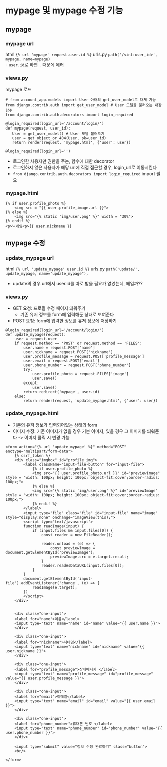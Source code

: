 # mypage 및 mypage 수정 기능  
## mypage  
### mypage url  
html `{% url 'mypage' request.user.id %}`
urls.py `path('/<int:user_id>', mypage, name=mypage)`  
    - `user.id`로 하면 `.` 때문에 에러  

### views.py  
mypage 로드  
```
# from account_app.models import User 아래의 get_user_model로 대체 가능  
from django.contrib.auth import get_user_model # User 모델을 불러오는 내장 함수 
from django.contrib.auth.decorators import login_required

@login_required(login_url='/account/login/')
def mypage(request, user_id):
   User = get_user_model() # User 모델 불러오기 
   user = get_object_or_404(User, pk=user_id)
   return render(request, 'mypage.html', {'user': user})    
```

`@login_required(login_url='')`  
- 로그인한 사용자만 권한을 주는, 함수에 대한 decorator  
- 로그인하지 않은 사용자가 해당 url에 직접 접근할 경우, login_url로 이동시킨다  
- `from django.contrib.auth.decorators import login_required` import 필요 

### mypage.html  
```
{% if user.profile_photo %}
    <img src = "{{ user.profile_image.url }}"> 
{% else %}
    <img src="{% static 'img/user.png' %}" width = "30%">
{% endif %}
<p>닉네임<p>{{ user.nickname }}
```

## mypage 수정  
### update_mypage url  
html `{% url 'update_mypage' user.id %}`
urls.py `path('update/', update_mypage, name="update_mypage"),`  
- update의 경우 url에서 user.id를 따로 받을 필요가 없었는데, 왜일까?? 

### views.py  
- GET 요청: 프로필 수정 페이지 띄워주기  
    - 기존 유저 정보를 form에 입력해둔 상태로 보여준다  
- POST 요청: form에 입력한 정보를 유저 정보에 저장하기  

```
@login_required(login_url='/account/login/')
def update_mypage(request):
    user = request.user
    if request.method == 'POST' or request.method == 'FILES':
        user.name = request.POST['name']
        user.nickname = request.POST['nickname']
        user.profile_message = request.POST['profile_message']
        user.email = request.POST['email']
        user.phone_number = request.POST['phone_number']
        try:
            user.profile_photo = request.FILES['image']
            user.save()
        except:
            user.save()
        return redirect('mypage', user.id)
    else:
        return render(request, 'update_mypage.html', {'user': user})
```  

### update_mypage.html
- 기존의 유저 정보가 입력되어있는 상태의 form  
- 이미지 수정: 기존 이미지가 없을 경우 기본 이미지, 있을 경우 그 이미지를 띄워준다 -> 이미지 클릭 시 변경 가능  

```
<form action="{% url 'update_mypage' %}" method="POST" enctype="multipart/form-data">
    {% csrf_token %}
    <div class="imgbox" id="profile_img">
        <label className="input-file-button" for="input-file">
            {% if user.profile_photo %}
            <img src="{{ user.profile_photo.url }}" id="previewImage" style = "width: 100px; height: 100px; object-fit:cover;border-radius: 100px;">
            {% else %}
            <img src="{% static 'img/user.png' %}" id="previewImage" style = "width: 100px; height: 100px; object-fit:cover;border-radius: 100px;">
            {% endif %}
        </label>
        <input type="file" class="file" id="input-file" name="image" style="display:none" onchange="imageView(this);">
        <script type="text/javascript">
        function readImage(input) {
            if (input.files && input.files[0]) {
                const reader = new FileReader();
                
                reader.onload = (e) => {
                    const previewImage = document.getElementById('previewImage');
                    previewImage.src = e.target.result;
                }
                reader.readAsDataURL(input.files[0]);
            }
        }
        document.getElementById('input-file').addEventListener('change', (e) => {
            readImage(e.target);
        })
        </script>
    </div>
        
        
    <div class="one-input">
    <label for="name">이름</label>
    <input type="text" name="name" id="name" value="{{ user.name }}">
    </div>
    
    <div class="one-input">
    <label for="nickname">닉네임</label>
    <input type="text" name="nickname" id="nickname" value="{{ user.nickname }}">
    </div>
    
    <div class="one-input">
    <label for="profile_message">상태메시지 </label>
    <input type="text" name="profile_message" id="profile_message" value="{{ user.profile_message }}">
    </div>
    
    <div class="one-input">
    <label for="email">이메일</label>
    <input type="text" name="email" id="email" value="{{ user.email }}">
    </div>
    
    <div class="one-input">
    <label for="phone_number">휴대폰 번호 </label>
    <input type="text" name="phone_number" id="phone_number" value="{{ user.phone_number }}">
    </div>
    
    <input type="submit" value="정보 수정 완료하기" class="button">
    <br/>
    
</form>
```


